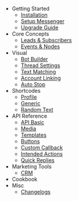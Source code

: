 - Getting Started
	- [Installation](/docs/wordpress/installation)
	- [Setup Messenger](/docs/wordpress/setup-messenger)
	- [Upgrade Guide](/docs/wordpress/upgrade)
- Core Concepts
    - [Leads & Subscribers](/docs/wordpress/leads-and-subscribers)
	- [Events & Nodes](/docs/wordpress/events)
- Visual
	- [Bot Builder](/docs/wordpress/bot-builder)
	- [Thread Settings](/docs/wordpress/thread-settings)
    - [Text Matching](/docs/wordpress/text-matching)
    - [Account Linking](/docs/wordpress/account-linking)
    - [Auto Stop](/docs/wordpress/auto-stop)
- Shortcodes
    - [Profile](/docs/wordpress/shortcodes)
    - [Generic](/docs/wordpress/shortcode-generic)
    - [Random Text](/docs/wordpress/shortcode-random-text)
- API Reference
	- [API Basic](/docs/wordpress/api)
	- [Media](/docs/wordpress/media)
	- [Templates](/docs/wordpress/templates)
	- [Buttons](/docs/wordpress/buttons)
	- [Custom Callback](/docs/wordpress/custom-callback)
	- [Intended Actions](/docs/wordpress/intended-actions)
	- [Quick Replies](/docs/wordpress/quick-replies)
- Marketing Tools
    - [CRM](/docs/wordpress/crm)
- Cookbook
- Misc
    - [Changelogs](/docs/wordpress/changelogs)